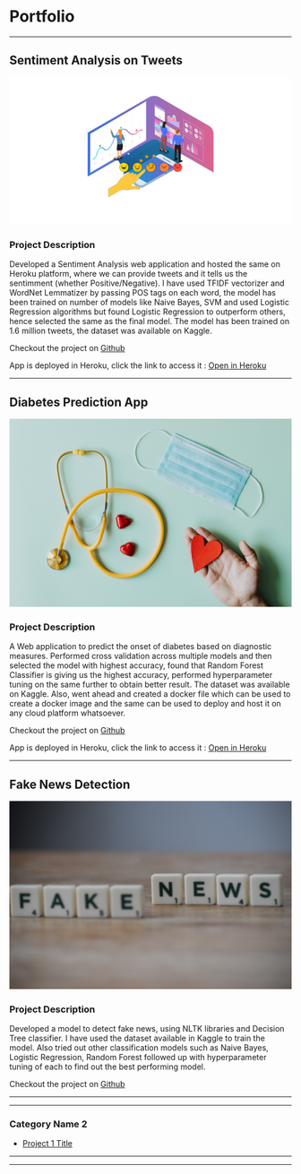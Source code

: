 # Portfolio

---

## Sentiment Analysis on Tweets
<img src="images/sentiment_analysis_tweet.png?raw=true"/>

### Project Description
Developed a Sentiment Analysis web application and hosted the same on Heroku platform, where we can provide tweets and it tells us the sentimment (whether Positive/Negative).
I have used TFIDF vectorizer and WordNet Lemmatizer by passing POS tags on each word, the model has been trained on number of models like Naive Bayes, SVM and used Logistic Regression algorithms but found Logistic Regression to outperform others, hence selected the same as the final model.
The model has been trained on 1.6 million tweets, the dataset was available on Kaggle.

Checkout the project on [Github](https://github.com/jaydeepbasu/sentiment-analysis-tweet)

App is deployed in Heroku, click the link to access it : [Open in Heroku](https://sentiment-analysis-tweet--app.herokuapp.com/)

---

## Diabetes Prediction App
<img src="images/diabetes_prediction_app.jpg?raw=true"/>

### Project Description
A Web application to predict the onset of diabetes based on diagnostic measures.
Performed cross validation across multiple models and then selected the model with highest accuracy, found that Random Forest Classifier is giving us the highest accuracy, performed hyperparameter tuning on the same further to obtain better result.
The dataset was available on Kaggle.
Also, went ahead and created a docker file which can be used to create a docker image and the same can be used to deploy and host it on any cloud platform whatsoever.

Checkout the project on [Github](https://github.com/jaydeepbasu/diabetes-prediction-app)

App is deployed in Heroku, click the link to access it : [Open in Heroku](https://diabetes-prediction--app.herokuapp.com/)

---

## Fake News Detection
<img src="images/Fake_News_Detection.jpg?raw=true"/>

### Project Description
Developed a model to detect fake news, using NLTK libraries and Decision Tree classifier. I have used the dataset available in Kaggle to train the model.
Also tried out other classification models such as Naive Bayes, Logistic Regression, Random Forest followed up with hyperparameter tuning of each to find out the best performing model.

Checkout the project on [Github](https://github.com/jaydeepbasu/fake-news-detection)

---


---

### Category Name 2

- [Project 1 Title](http://example.com/)

---




---
<!-- <p style="font-size:11px">Page template forked from <a href="https://github.com/evanca/quick-portfolio">evanca</a></p> -->
<!-- Remove above link if you don't want to attibute -->
